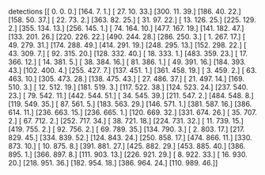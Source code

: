 detections [[  0.   0.   0.]
 [164.   7.   1.]
 [ 27.  10.  33.]
 [300.  11.  39.]
 [186.  40.  22.]
 [158.  50.  37.]
 [ 22.  73.   2.]
 [363.  82.  25.]
 [ 31.  97.  22.]
 [ 13. 126.  25.]
 [225. 129.   2.]
 [355. 134.  13.]
 [256. 145.   1.]
 [ 74. 164.  10.]
 [477. 167.  19.]
 [141. 182.  47.]
 [133. 201.  26.]
 [220. 226.  22.]
 [490. 244.  28.]
 [286. 250.   3.]
 [  1. 267.  17.]
 [ 49. 279.  31.]
 [174. 288.  49.]
 [414. 291.  19.]
 [248. 295.  13.]
 [152. 298.  22.]
 [ 43. 309.   7.]
 [ 92. 315.  20.]
 [128. 332.  40.]
 [ 18. 333.   1.]
 [483. 359.  23.]
 [ 17. 366.  12.]
 [ 14. 381.   5.]
 [ 38. 384.  16.]
 [ 81. 386.   1.]
 [ 49. 391.  16.]
 [184. 393.  43.]
 [102. 400.   4.]
 [255. 427.   7.]
 [137. 451.   1.]
 [361. 458.  19.]
 [  3. 459.   2.]
 [ 63. 463.  10.]
 [305. 473.  28.]
 [138. 475.  43.]
 [ 27. 486.  37.]
 [ 21. 497.  14.]
 [169. 510.   3.]
 [ 12. 512.  19.]
 [181. 519.   3.]
 [117. 522.  38.]
 [124. 523.  24.]
 [237. 540.  23.]
 [ 79. 542.  11.]
 [442. 544.  51.]
 [ 34. 545.  39.]
 [211. 547.   2.]
 [484. 548.   8.]
 [119. 549.  35.]
 [ 87. 561.   5.]
 [183. 563.  29.]
 [146. 571.   1.]
 [381. 587.  16.]
 [386. 614.  11.]
 [236. 663.  15.]
 [236. 665.   1.]
 [120. 669.  32.]
 [331. 674.  26.]
 [ 35. 707.   2.]
 [ 67. 712.   2.]
 [252. 717.  34.]
 [ 38. 721.  18.]
 [224. 731.  32.]
 [ 11. 739.  15.]
 [419. 755.   2.]
 [ 92. 756.   2.]
 [ 69. 789.  35.]
 [134. 790.   3.]
 [  2. 803.  17.]
 [217. 829.  45.]
 [334. 839.  52.]
 [124. 843.  24.]
 [250. 858.  17.]
 [474. 866.  11.]
 [330. 873.  10.]
 [ 10. 875.   8.]
 [391. 881.  27.]
 [425. 882.  29.]
 [453. 885.  40.]
 [386. 895.   1.]
 [366. 897.   8.]
 [111. 903.  13.]
 [226. 921.  29.]
 [  8. 922.  33.]
 [ 16. 930.  20.]
 [218. 951.  36.]
 [182. 954.  18.]
 [386. 964.  24.]
 [110. 989.  46.]]